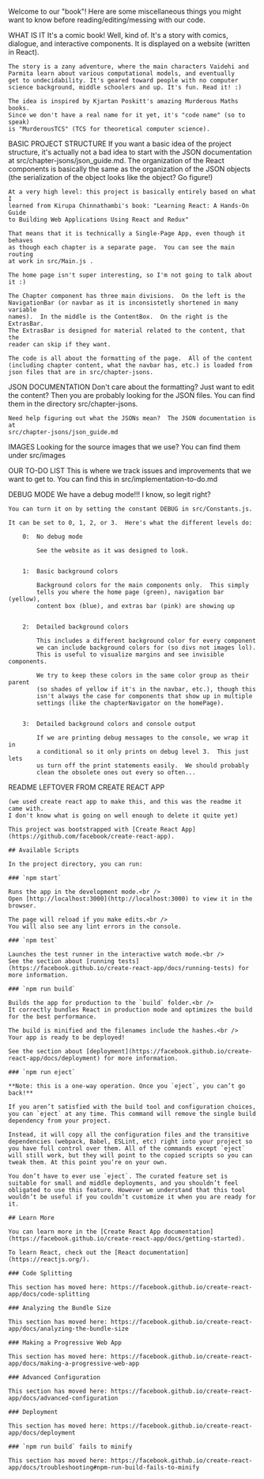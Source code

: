 
Welcome to our "book"!  Here are some miscellaneous things you might want to 
know before reading/editing/messing with our code.


WHAT IS IT
    It's a comic book! Well, kind of. It's a story with comics, dialogue, and
    interactive components.  It is displayed on a website (written in React).

    The story is a zany adventure, where the main characters Vaidehi and 
    Parmita learn about various computational models, and eventually 
    get to undecidability. It's geared toward people with no computer
    science background, middle schoolers and up. It's fun. Read it! :)

    The idea is inspired by Kjartan Poskitt's amazing Murderous Maths books.
    Since we don't have a real name for it yet, it's "code name" (so to speak)
    is "MurderousTCS" (TCS for theoretical computer science).


BASIC PROJECT STRUCTURE
    If you want a basic idea of the project structure, it's actually not a bad
    idea to start with the JSON documentation at 
    src/chapter-jsons/json_guide.md.  The organization of the React components 
    is basically the same as the organization of the JSON objects (the 
    serialization of the object looks like the object? Go figure!)

    At a very high level: this project is basically entirely based on what I 
    learned from Kirupa Chinnathambi's book: "Learning React: A Hands-On Guide 
    to Building Web Applications Using React and Redux"

    That means that it is technically a Single-Page App, even though it behaves
    as though each chapter is a separate page.  You can see the main routing
    at work in src/Main.js .

    The home page isn't super interesting, so I'm not going to talk about it :)

    The Chapter component has three main divisions.  On the left is the 
    NavigationBar (or navbar as it is inconsistetly shortened in many variable
    names).  In the middle is the ContentBox.  On the right is the ExtrasBar.  
    The ExtrasBar is designed for material related to the content, that the 
    reader can skip if they want.  

    The code is all about the formatting of the page.  All of the content 
    (including chapter content, what the navbar has, etc.) is loaded from 
    json files that are in src/chapter-jsons. 


JSON DOCUMENTATION
    Don't care about the formatting? Just want to edit the content?  Then you
    are probably looking for the JSON files.  You can find them in the 
    directory src/chapter-jsons.  

    Need help figuring out what the JSONs mean?  The JSON documentation is at
    src/chapter-jsons/json_guide.md


IMAGES
    Looking for the source images that we use? You can find them under
    src/images


OUR TO-DO LIST
    This is where we track issues and improvements that we want to get to.
    You can find this in src/implementation-to-do.md


DEBUG MODE
    We have a debug mode!!! I know, so legit right?

    You can turn it on by setting the constant DEBUG in src/Constants.js.

    It can be set to 0, 1, 2, or 3.  Here's what the different levels do:

        0:  No debug mode
        
            See the website as it was designed to look.


        1:  Basic background colors
        
            Background colors for the main components only.  This simply
            tells you where the home page (green), navigation bar (yellow),
            content box (blue), and extras bar (pink) are showing up


        2:  Detailed background colors

            This includes a different background color for every component 
            we can include background colors for (so divs not images lol).
            This is useful to visualize margins and see invisible components.

            We try to keep these colors in the same color group as their parent
            (so shades of yellow if it's in the navbar, etc.), though this 
            isn't always the case for components that show up in multiple 
            settings (like the chapterNavigator on the homePage).


        3:  Detailed background colors and console output

            If we are printing debug messages to the console, we wrap it in
            a conditional so it only prints on debug level 3.  This just lets
            us turn off the print statements easily.  We should probably 
            clean the obsolete ones out every so often...


README LEFTOVER FROM CREATE REACT APP

    (we used create react app to make this, and this was the readme it came with.
    I don't know what is going on well enough to delete it quite yet)

    This project was bootstrapped with [Create React App](https://github.com/facebook/create-react-app).

    ## Available Scripts

    In the project directory, you can run:

    ### `npm start`

    Runs the app in the development mode.<br />
    Open [http://localhost:3000](http://localhost:3000) to view it in the browser.

    The page will reload if you make edits.<br />
    You will also see any lint errors in the console.

    ### `npm test`

    Launches the test runner in the interactive watch mode.<br />
    See the section about [running tests](https://facebook.github.io/create-react-app/docs/running-tests) for more information.

    ### `npm run build`

    Builds the app for production to the `build` folder.<br />
    It correctly bundles React in production mode and optimizes the build for the best performance.

    The build is minified and the filenames include the hashes.<br />
    Your app is ready to be deployed!

    See the section about [deployment](https://facebook.github.io/create-react-app/docs/deployment) for more information.

    ### `npm run eject`

    **Note: this is a one-way operation. Once you `eject`, you can’t go back!**

    If you aren’t satisfied with the build tool and configuration choices, you can `eject` at any time. This command will remove the single build dependency from your project.

    Instead, it will copy all the configuration files and the transitive dependencies (webpack, Babel, ESLint, etc) right into your project so you have full control over them. All of the commands except `eject` will still work, but they will point to the copied scripts so you can tweak them. At this point you’re on your own.

    You don’t have to ever use `eject`. The curated feature set is suitable for small and middle deployments, and you shouldn’t feel obligated to use this feature. However we understand that this tool wouldn’t be useful if you couldn’t customize it when you are ready for it.

    ## Learn More

    You can learn more in the [Create React App documentation](https://facebook.github.io/create-react-app/docs/getting-started).

    To learn React, check out the [React documentation](https://reactjs.org/).

    ### Code Splitting

    This section has moved here: https://facebook.github.io/create-react-app/docs/code-splitting

    ### Analyzing the Bundle Size

    This section has moved here: https://facebook.github.io/create-react-app/docs/analyzing-the-bundle-size

    ### Making a Progressive Web App

    This section has moved here: https://facebook.github.io/create-react-app/docs/making-a-progressive-web-app

    ### Advanced Configuration

    This section has moved here: https://facebook.github.io/create-react-app/docs/advanced-configuration

    ### Deployment

    This section has moved here: https://facebook.github.io/create-react-app/docs/deployment

    ### `npm run build` fails to minify

    This section has moved here: https://facebook.github.io/create-react-app/docs/troubleshooting#npm-run-build-fails-to-minify
